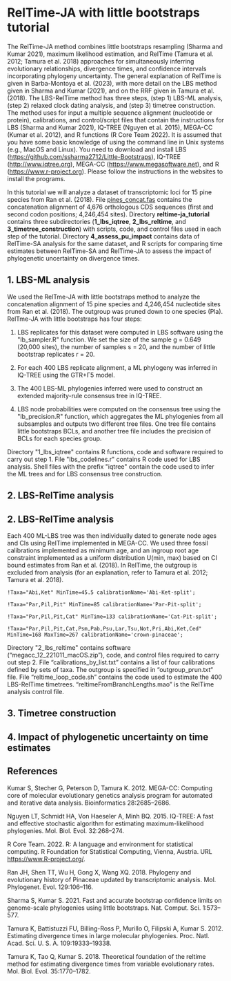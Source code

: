 # RelTime-JA with little bootstraps tutorial

The RelTime-JA method combines little bootstraps resampling (Sharma and Kumar 2021), maximum likelihood estimation, and RelTime (Tamura et al. 2012; Tamura et al. 2018) approaches for simultaneously inferring evolutionary relationships, divergence times, and confidence intervals incorporating phylogeny uncertainty. The general explanation of RelTime is given in Barba-Montoya et al. (2023), with more detail on  the LBS method given in Sharma and Kumar (2021), and on the RRF given in Tamura et al. (2018). The LBS-RelTime method has three steps, (step 1) LBS-ML analysis, (step 2) relaxed clock dating analysis, and (step 3) timetree construction. The method uses for input a multiple sequence alignment (nucleotide or protein), calibrations, and control/script files that contain the instructions for LBS (Sharma and Kumar 2021), IQ-TREE (Nguyen et al. 2015), MEGA-CC (Kumar et al. 2012), and R functions (R Core Team 2022). It is assumed that you have some basic knowledge of using the command line in Unix systems (e.g., MacOS and Linux). You need to download and install LBS (https://github.com/ssharma2712/Little-Bootstraps), IQ-TREE (http://www.iqtree.org), MEGA-CC (https://www.megasoftware.net), and R (https://www.r-project.org). Please follow the instructions in the websites to install the programs.

In this tutorial we will analyze a dataset of transcriptomic loci for 15 pine species from Ran et al. (2018). File <a href="https://github.com/josebarbamontoya/pu_dating/blob/main/data/empirical_data/pines_concat.fas">pines_concat.fas</a> contains the concatenation alignment of 4,676 orthologous CDS sequences (first and second codon positions; 4,246,454 sites). Directory **reltime-ja_tutorial** contains three subdirectories (**1_lbs_iqtree**, **2_lbs_reltime**, and **3_timetree_construction**) with scripts, code, and control files used in each step of the tutorial. Directory **4_assess_pu_impact** contains data of RelTime-SA analysis for the same dataset, and R scripts for comparing time estimates between RelTime-SA and RelTime-JA to assess the impact of phylogenetic uncertainty on divergence times.

## 1. LBS-ML analysis

We used the RelTme-JA with little bootstraps method to analyze the concatenation alignment of 15 pine species and 4,246,454 nucleotide sites from Ran et al. (2018). The outgroup was pruned down to one species (Pla). RelTme-JA with little bootstraps has four steps:

   1.   LBS replicates for this dataset were computed in LBS software using the "lb_sampler.R" function. We set the size of the sample g = 0.649 (20,000 sites), the number of samples s = 20, and the number of  little bootstrap replicates r = 20.

   2.   For each 400 LBS replicate alignment, a ML phylogeny was inferred in IQ-TREE using the GTR+Γ5 model.

   3.   The 400 LBS-ML phylogenies inferred were used to construct an extended majority-rule consensus tree in IQ-TREE.

   4.   LBS node probabilities were computed on the consensus tree using the "lb_precision.R" function, which aggregates the ML phylogenies from all subsamples and outputs two different tree files. One tree file contains little bootstraps BCLs, and another tree file includes the precision of BCLs for each species group.

Directory "1_lbs_iqtree" contains R functions, code and software required to carry out step 1. File "lbs_codelines.r" contains R code used for LBS analysis. Shell files with the prefix "iqtree" contain the code used to infer the ML trees and for LBS consensus tree construction.

## 2. LBS-RelTime analysis

## 2. LBS-RelTime analysis

Each 400 ML-LBS tree was then individually dated to generate node ages and CIs using RelTime implemented in MEGA-CC. We used three fossil calibrations implemented as minimum age, and an ingroup root age constraint implemented as a uniform distribution U(min, max) based on CI bound estimates from Ran et al. (2018). In RelTime, the outgroup is excluded from analysis (for an explanation, refer to Tamura et al. 2012; Tamura et al. 2018).

```
!Taxa="Abi,Ket" MinTime=45.5 calibrationName='Abi-Ket-split';

!Taxa="Par,Pil,Pit" MinTime=85 calibrationName='Par-Pit-split';

!Taxa="Par,Pil,Pit,Cat" MinTime=133 calibrationName='Cat-Pit-split';

!Taxa="Par,Pil,Pit,Cat,Psm,Pab,Psu,Lar,Tsu,Not,Pri,Abi,Ket,Ced" MinTime=168 MaxTime=267 calibrationName='crown-pinaceae';
```

Directory "2_lbs_reltime" contains software (“megacc_12_221011_macOS.zip”), code, and control files required to carry out step 2. File “calibrations_by_list.txt” contains a list of four calibrations defined by sets of taxa. The outgroup is specified in “outgroup_prun.txt“ file. File “reltime_loop_code.sh” contains the code used to estimate the 400 LBS-RelTime timetrees. “reltimeFromBranchLengths.mao” is the RelTime analysis control file.

## 3. Timetree construction

## 4. Impact of phylogenetic uncertainty on time estimates

## References

Kumar S, Stecher G, Peterson D, Tamura K. 2012. MEGA-CC: Computing core of molecular evolutionary genetics analysis program for automated and iterative data analysis. Bioinformatics 28:2685–2686.

Nguyen LT, Schmidt HA, Von Haeseler A, Minh BQ. 2015. IQ-TREE: A fast and effective stochastic algorithm for estimating maximum-likelihood phylogenies. Mol. Biol. Evol. 32:268–274.

R Core Team. 2022. R: A language and environment for statistical computing. R Foundation for Statistical Computing, Vienna, Austria. URL https://www.R-project.org/.

Ran JH, Shen TT, Wu H, Gong X, Wang XQ. 2018. Phylogeny and evolutionary history of Pinaceae updated by transcriptomic analysis. Mol. Phylogenet. Evol. 129:106–116.

Sharma S, Kumar S. 2021. Fast and accurate bootstrap confidence limits on genome-scale phylogenies using little bootstraps. Nat. Comput. Sci. 1:573–577.

Tamura K, Battistuzzi FU, Billing-Ross P, Murillo O, Filipski A, Kumar S. 2012. Estimating divergence times in large molecular phylogenies. Proc. Natl. Acad. Sci. U. S. A. 109:19333–19338.

Tamura K, Tao Q, Kumar S. 2018. Theoretical foundation of the reltime method for estimating divergence times from variable evolutionary rates. Mol. Biol. Evol. 35:1770–1782.
